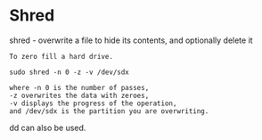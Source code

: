 Shred
=====

shred - overwrite a file to hide its contents, and optionally delete it

```
To zero fill a hard drive.

sudo shred -n 0 -z -v /dev/sdx

where -n 0 is the number of passes, 
-z overwrites the data with zeroes, 
-v displays the progress of the operation, 
and /dev/sdx is the partition you are overwriting.
```

dd can also be used.
